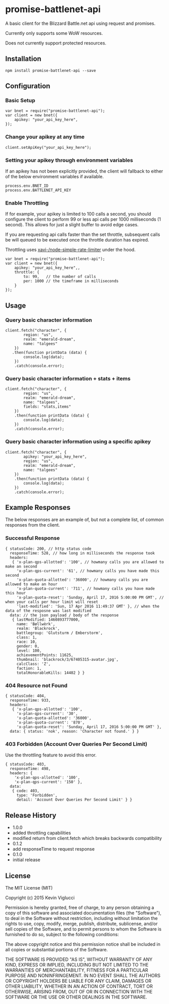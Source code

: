 # promise-battlenet-api

A basic client for the Blizzard Battle.net api using request and promises.

Currently only supports some WoW resources. 

Does not currently support protected resources. 

## Installation
    npm install promise-battlenet-api --save

## Configuration

### Basic Setup    
    var bnet = require("promise-battlenet-api");
    var client = new bnet({
        apikey: "your_api_key_here",
    });
    
### Change your apikey at any time
    client.setApiKey("your_api_key_here");

### Setting your apikey through environment variables

If an apikey has not been explicitly provided, the client will fallback to either of the below environment variables if available.

    process.env.BNET_ID
    process.env.BATTLENET_API_KEY

### Enable Throttling

If for example, your apikey is limited to 100 calls a second, you should configure the client to perform 99 or less api calls per 1000 milliseconds (1 second). This allows for just a slight buffer to avoid edge cases. 

If you are requesting api calls faster than the set throttle, subsequent calls be will queued to be executed once the throttle duration has expired.

Throttling uses [xavi-/node-simple-rate-limiter](https://github.com/xavi-/node-simple-rate-limiter) under the hood.

    var bnet = require("promise-battlenet-api");
    var client = new bnet({
        apikey: "your_api_key_here",,
        throttle: {
            to: 99,   // the number of calls
            per: 1000 // the timeframe in milliseconds
        }
    });

## Usage

### Query basic character information
    client.fetch("character", { 
            region: "us", 
            realm: "emerald-dream", 
            name: "talgees" 
        })
       .then(function printData (data) {
            console.log(data);
        })
        .catch(console.error);

### Query basic character information + stats + items
    client.fetch("character", { 
            region: "us", 
            realm: "emerald-dream", 
            name: "talgees",
            fields: "stats,items"
        })
        .then(function printData (data) {
            console.log(data);
        })
        .catch(console.error);

### Query basic character information using a specific apikey
    client.fetch("character", {
            apikey: "your_api_key_here",
            region: "us", 
            realm: "emerald-dream", 
            name: "talgees"
        })
        .then(function printData (data) {
            console.log(data);
        })
        .catch(console.error);

## Example Responses

The below responses are an example of, but not a complete list, of common responses from the client.

### Successful Response

    { statusCode: 200, // http status code
      responseTime: 528, // how long in milliseconds the response took
      headers:
       { 'x-plan-qps-allotted': '100', // howmany calls you are allowed to make an second
         'x-plan-qps-current': '61', // howmany calls you have made this second
         'x-plan-quota-allotted': '36000', // howmany calls you are allowed to make an hour
         'x-plan-quota-current': '711', // howmany calls you have made this hour
         'x-plan-quota-reset': 'Sunday, April 17, 2016 5:00:00 PM GMT', // when your calls per hour limit will reset
         'last-modified': 'Sun, 17 Apr 2016 11:49:37 GMT' }, // when the data of the resposne was last modified
      data: // the json payload / body of the response
       { lastModified: 1460893777000,
         name: 'Bøllwèrk',
         realm: 'Blackrock',
         battlegroup: 'Glutsturm / Emberstorm',
         class: 1,
         race: 10,
         gender: 0,
         level: 100,
         achievementPoints: 11625,
         thumbnail: 'blackrock/3/67405315-avatar.jpg',
         calcClass: 'Z',
         faction: 1,
         totalHonorableKills: 14402 } }

### 404 Resource not Found

    { statusCode: 404,
      responseTime: 933,
      headers:
       { 'x-plan-qps-allotted': '100',
         'x-plan-qps-current': '30',
         'x-plan-quota-allotted': '36000',
         'x-plan-quota-current': '870',
         'x-plan-quota-reset': 'Sunday, April 17, 2016 5:00:00 PM GMT' },
      data: { status: 'nok', reason: 'Character not found.' } }

### 403 Forbidden (Account Over Queries Per Second Limit)

Use the throttling feature to avoid this error.

    { statusCode: 403,
      responseTime: 498,
      headers: { 
        'x-plan-qps-allotted': '100',
        'x-plan-qps-current': '150' },
      data:
       { code: 403,
         type: 'Forbidden',
         detail: 'Account Over Queries Per Second Limit' } }

## Release History

* 1.0.0 
 * added throttling capabilities
 * modified return from client.fetch which breaks backwards compatibility
* 0.1.2 
 * add responseTime to request response
* 0.1.0 
 * initial release

## License

The MIT License (MIT)

Copyright (c) 2015 Kevin Viglucci

Permission is hereby granted, free of charge, to any person obtaining a copy
of this software and associated documentation files (the "Software"), to deal
in the Software without restriction, including without limitation the rights
to use, copy, modify, merge, publish, distribute, sublicense, and/or sell
copies of the Software, and to permit persons to whom the Software is
furnished to do so, subject to the following conditions:

The above copyright notice and this permission notice shall be included in all
copies or substantial portions of the Software.

THE SOFTWARE IS PROVIDED "AS IS", WITHOUT WARRANTY OF ANY KIND, EXPRESS OR
IMPLIED, INCLUDING BUT NOT LIMITED TO THE WARRANTIES OF MERCHANTABILITY,
FITNESS FOR A PARTICULAR PURPOSE AND NONINFRINGEMENT. IN NO EVENT SHALL THE
AUTHORS OR COPYRIGHT HOLDERS BE LIABLE FOR ANY CLAIM, DAMAGES OR OTHER
LIABILITY, WHETHER IN AN ACTION OF CONTRACT, TORT OR OTHERWISE, ARISING FROM,
OUT OF OR IN CONNECTION WITH THE SOFTWARE OR THE USE OR OTHER DEALINGS IN THE
SOFTWARE.

